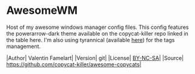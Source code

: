 # AwesomeWM
Host of my awesome windows manager config files. This config features the
powerarrow-dark theme available on the copycat-killer repo linked in the table
here. I'm also using tyrannical (available [here](https://github.com/Elv13/tyrannical))
for the tags management.

|Author| Valentin Famelart|
|Version| git|
|License| [BY-NC-SA](Ahttp://creativecommons.org/licenses/by-nc-sa/4.0/)|
|Source| https://github.com/copycat-killer/awesome-copycats|

